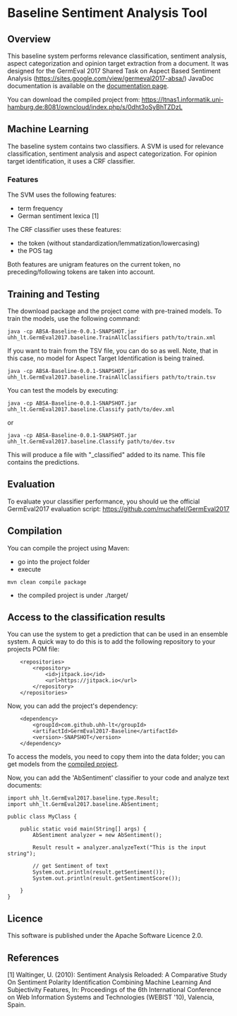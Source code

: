 # Baseline Sentiment Analysis Tool


## Overview

This baseline system performs relevance classification, sentiment analysis, aspect categorization and opinion target extraction from a document. It was designed for the GermEval 2017 Shared Task on Aspect Based Sentiment Analysis (https://sites.google.com/view/germeval2017-absa/)
JavaDoc documentation is available on the [documentation page](https://uhh-lt.github.io/GermEval2017-Baseline/).

You can download the compiled project from:
https://ltnas1.informatik.uni-hamburg.de:8081/owncloud/index.php/s/0dht3oSyBhTZDzL

## Machine Learning

The baseline system contains two classifiers. A SVM  is used for relevance classification, sentiment analysis and aspect categorization. For opinion target identification, it uses a CRF classifier.

### Features

The SVM uses the following features:
* term frequency
* German sentiment lexica [1]

The CRF classifier uses these features:
* the token (without standardization/lemmatization/lowercasing)
* the POS tag

Both features are unigram features on the current token, no preceding/following tokens are taken into account.


## Training and Testing

The download package and the project come with pre-trained models.
To train the models, use the following command:

```
java -cp ABSA-Baseline-0.0.1-SNAPSHOT.jar uhh_lt.GermEval2017.baseline.TrainAllClassifiers path/to/train.xml
```

If you want to train from the TSV file, you can do so as well. Note, that in this case, no model for Aspect Target Identification is being trained.
```
java -cp ABSA-Baseline-0.0.1-SNAPSHOT.jar uhh_lt.GermEval2017.baseline.TrainAllClassifiers path/to/train.tsv
```

You can test the models by executing:
```
java -cp ABSA-Baseline-0.0.1-SNAPSHOT.jar uhh_lt.GermEval2017.baseline.Classify path/to/dev.xml
```
or
```
java -cp ABSA-Baseline-0.0.1-SNAPSHOT.jar uhh_lt.GermEval2017.baseline.Classify path/to/dev.tsv
```

This will produce a file with "_classified" added to its name. This file contains the predictions.

## Evaluation

To evaluate your classifier performance, you should ue the official GermEval2017 evaluation script: https://github.com/muchafel/GermEval2017


## Compilation

You can compile the project using Maven:

* go into the project folder
* execute
```
mvn clean compile package
```
* the compiled project is under ./target/


## Access to the classification results

You can use the system to get a prediction that can be used in an ensemble system.
A quick way to do this is to add the following repository to your projects POM file:

```
	<repositories>
		<repository>
			<id>jitpack.io</id>
			<url>https://jitpack.io</url>
		</repository>
	</repositories>
```

Now, you can add the project's dependency:

```
	<dependency>
	    <groupId>com.github.uhh-lt</groupId>
	    <artifactId>GermEval2017-Baseline</artifactId>
	    <version>-SNAPSHOT</version>
	</dependency>
```

To access the models, you need to copy them into the data folder; you can get models from the [compiled project](https://ltnas1.informatik.uni-hamburg.de:8081/owncloud/index.php/s/0dht3oSyBhTZDzL).

Now, you can add the 'AbSentiment' classifier to your code and analyze text documents:

```
import uhh_lt.GermEval2017.baseline.type.Result;
import uhh_lt.GermEval2017.baseline.AbSentiment;

public class MyClass {

    public static void main(String[] args) {
        AbSentiment analyzer = new AbSentiment();

        Result result = analyzer.analyzeText("This is the input string");

        // get Sentiment of text
        System.out.println(result.getSentiment());
        System.out.println(result.getSentimentScore());

    }
}
```


## Licence
This software is published under the Apache Software Licence 2.0.


## References

[1] Waltinger, U. (2010): Sentiment Analysis Reloaded: A Comparative Study On Sentiment Polarity Identification Combining Machine Learning And Subjectivity Features, In: Proceedings of the 6th International Conference on Web Information Systems and Technologies (WEBIST '10), Valencia, Spain.
